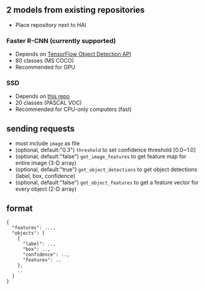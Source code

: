 ## 2 models from existing repositories
* Place repository next to HAI
### Faster R-CNN (currently supported)
* Depends on [TensorFlow Object Detection API](https://github.com/tensorflow/models/tree/master/object_detection)
* 80 classes (MS COCO)
* Recommended for GPU

### SSD
* Depends on [this repo](https://github.com/balancap/SSD-Tensorflow)
* 20 classes (PASCAL VOC)
* Recommended for CPU-only computers (fast)

## sending requests
* must include ```image``` as file
* (optional, default:"0.3") ```threshold``` to set confidence threshold [0.0~1.0]
* (optional, default:"false") ```get_image_features``` to get feature map for entire image (3-D array)
* (optional, default:"true") ```get_object_detections``` to get object detections (label, box, confidence)
* (optional, default:"false") ```get_object_features``` to get a feature vector for every object (2-D array)

## format
```
{
  "features": ...,
  "objects": [
    {
      "label": ..,
      "box": ..,
      "confidence": ..,
      "features": ..
    },
    ..
  ]
}
```
